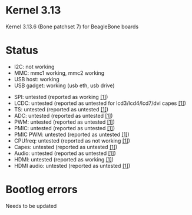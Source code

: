 Kernel 3.13
===========

Kernel 3.13.6 (Bone patchset 7) for BeagleBone boards

Status
======

 * I2C: not working
 * MMC: mmc1 working, mmc2 working
 * USB host: working
 * USB gadget: working (usb eth, usb drive)

> 

 * SPI: untested (reported as working [\[1\]][1])
 * LCDC: untested (reported as untested for lcd3/lcd4/lcd7/dvi capes [\[1\]][1])
 * TS: untested (reported as untested [\[1\]][1])
 * ADC: untested (reported as untested [\[1\]][1])
 * PWM: untested (reported as untested [\[1\]][1])
 * PMIC: untested (reported as untested [\[1\]][1])
 * PMIC PWM: untested (reported as untested [\[1\]][1])
 * CPUfreq: untested (reported as not working [\[1\]][1])
 * Capes: untested (reported as untested [\[1\]][1])
 * Audio: untested (reported as untested [\[1\]][1])
 * HDMI: untested (reported as working [\[1\]][1])
 * HDMI audio: untested (reported as untested [\[1\]][1])

Bootlog errors
==============

Needs to be updated

<!--
No major faults found. Kernel seems to be stable.
-->
 
[1]: http://github.com/beagleboard/kernel/tree/3.13     "Beagleboard.org Kernel - 3.13 - Github"

